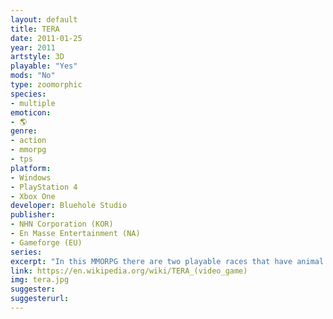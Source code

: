 ```yaml
---
layout: default
title: TERA
date: 2011-01-25
year: 2011
artstyle: 3D
playable: "Yes"
mods: "No"
type: zoomorphic
species: 
- multiple
emoticon:
- 🌎
genre: 
- action
- mmorpg
- tps
platform:
- Windows
- PlayStation 4
- Xbox One
developer: Bluehole Studio
publisher:
- NHN Corporation (KOR)
- En Masse Entertainment (NA)
- Gameforge (EU)
series: 
excerpt: "In this MMORPG there are two playable races that have animal traits: the Elin, which resemble girls with animal ears and tails, and the Popori, which are stout bipedal talking animals."
link: https://en.wikipedia.org/wiki/TERA_(video_game)
img: tera.jpg
suggester: 
suggesterurl: 
---
```


